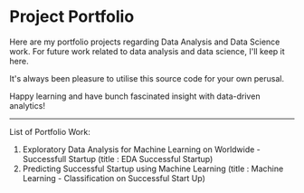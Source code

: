 # Project Portfolio

Here are my portfolio projects regarding Data Analysis and Data Science work. 
For future work related to data analysis and data science, I'll keep it here. 

It's always been pleasure to utilise this source code for your own perusal. 

Happy learning and have bunch fascinated insight with data-driven analytics!

---

List of Portfolio Work:
1. Exploratory Data Analysis for Machine Learning on Worldwide - Successfull Startup (title : EDA Successful Startup)
2. Predicting Successful Startup using Machine Learning (title : Machine Learning - Classification on Successful Start Up)

